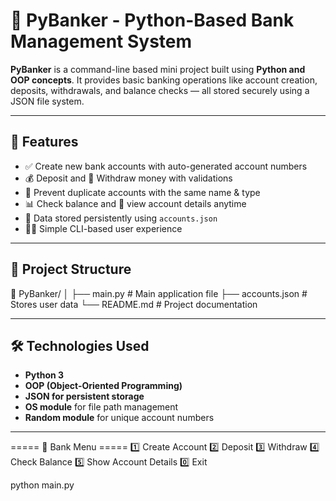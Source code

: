 # 🏦 PyBanker - Python-Based Bank Management System

**PyBanker** is a command-line based mini project built using **Python and OOP concepts**. It provides basic banking operations like account creation, deposits, withdrawals, and balance checks — all stored securely using a JSON file system.

---

## 🚀 Features

- ✅ Create new bank accounts with auto-generated account numbers
- 💰 Deposit and 💸 Withdraw money with validations
- 🔐 Prevent duplicate accounts with the same name & type
- 📊 Check balance and 🧾 view account details anytime
- 💾 Data stored persistently using `accounts.json`
- 👨‍💻 Simple CLI-based user experience

---

## 📂 Project Structure

📁 PyBanker/
│
├── main.py # Main application file
├── accounts.json # Stores user data
└── README.md # Project documentation


---

## 🛠️ Technologies Used

- **Python 3**
- **OOP (Object-Oriented Programming)**
- **JSON for persistent storage**
- **OS module** for file path management
- **Random module** for unique account numbers

---

===== 🏦 Bank Menu =====
1️⃣ Create Account
2️⃣ Deposit
3️⃣ Withdraw
4️⃣ Check Balance
5️⃣ Show Account Details
0️⃣ Exit

python main.py


